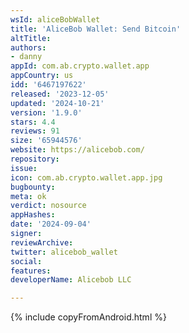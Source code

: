 ```yaml
---
wsId: aliceBobWallet
title: 'AliceBob Wallet: Send Bitcoin'
altTitle: 
authors:
- danny
appId: com.ab.crypto.wallet.app
appCountry: us
idd: '6467197622'
released: '2023-12-05'
updated: '2024-10-21'
version: '1.9.0'
stars: 4.4
reviews: 91
size: '65944576'
website: https://alicebob.com/
repository: 
issue: 
icon: com.ab.crypto.wallet.app.jpg
bugbounty: 
meta: ok
verdict: nosource
appHashes: 
date: '2024-09-04'
signer: 
reviewArchive: 
twitter: alicebob_wallet
social: 
features: 
developerName: Alicebob LLC

---
```


{% include copyFromAndroid.html %}